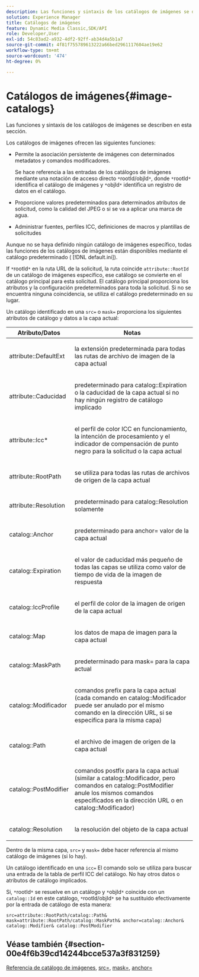 ```yaml
---
description: Las funciones y sintaxis de los catálogos de imágenes se describen en esta sección.
solution: Experience Manager
title: Catálogos de imágenes
feature: Dynamic Media Classic,SDK/API
role: Developer,User
exl-id: 54c83ad2-a932-4df2-92ff-ab34d4a5b1a7
source-git-commit: 4f81f755789613222a66bed2961117604ae19e62
workflow-type: tm+mt
source-wordcount: '474'
ht-degree: 0%

---
```


# Catálogos de imágenes{#image-catalogs}

Las funciones y sintaxis de los catálogos de imágenes se describen en esta sección.

Los catálogos de imágenes ofrecen las siguientes funciones:

* Permite la asociación persistente de imágenes con determinados metadatos y comandos modificadores.

  Se hace referencia a las entradas de los catálogos de imágenes mediante una notación de acceso directo `*`rootId/objId`*`, donde `*`rootId`*` identifica el catálogo de imágenes y `*`objId`*` identifica un registro de datos en el catálogo.
* Proporcione valores predeterminados para determinados atributos de solicitud, como la calidad del JPEG o si se va a aplicar una marca de agua.
* Administrar fuentes, perfiles ICC, definiciones de macros y plantillas de solicitudes

Aunque no se haya definido ningún catálogo de imágenes específico, todas las funciones de los catálogos de imágenes están disponibles mediante el catálogo predeterminado ( [!DNL default.ini]).

If `*`rootId`*` en la ruta URL de la solicitud, la ruta coincide `attribute::RootId` de un catálogo de imágenes específico, ese catálogo se convierte en el catálogo principal para esta solicitud. El catálogo principal proporciona los atributos y la configuración predeterminados para toda la solicitud. Si no se encuentra ninguna coincidencia, se utiliza el catálogo predeterminado en su lugar.

Un catálogo identificado en una `src=` o `mask=` proporciona los siguientes atributos de catálogo y datos a la capa actual:

<table id="table_D3FA66EA5D054745900DE5A120885AA8"> 
 <thead> 
  <tr> 
   <th class="entry"> <b> Atributo/Datos</b> </th> 
   <th class="entry"> <b> Notas</b> </th> 
  </tr> 
 </thead>
 <tbody> 
  <tr> 
   <td> <p> <span class="codeph"> attribute::DefaultExt</span> </p> </td> 
   <td> <p> la extensión predeterminada para todas las rutas de archivo de imagen de la capa actual </p> </td> 
  </tr> 
  <tr> 
   <td> <p> <span class="codeph"> attribute::Caducidad</span> </p> </td> 
   <td> <p> predeterminado para <span class="codeph"> catalog::Expiration</span> o la caducidad de la capa actual si no hay ningún registro de catálogo implicado </p> </td> 
  </tr> 
  <tr> 
   <td> <p> <span class="codeph"> attribute::Icc*</span> </p> </td> 
   <td> <p> el perfil de color ICC en funcionamiento, la intención de procesamiento y el indicador de compensación de punto negro para la solicitud o la capa actual </p> </td> 
  </tr> 
  <tr> 
   <td> <p> <span class="codeph"> attribute::RootPath</span> </p> </td> 
   <td> <p> se utiliza para todas las rutas de archivos de origen de la capa actual </p> </td> 
  </tr> 
  <tr> 
   <td> <p> <span class="codeph"> attribute::Resolution</span> </p> </td> 
   <td> <p> predeterminado para <span class="codeph"> catalog::Resolution</span> solamente </p> </td> 
  </tr> 
  <tr> 
   <td> <p> <span class="codeph"> catalog::Anchor</span> </p> </td> 
   <td> <p> predeterminado para <span class="codeph"> anchor=</span> valor de la capa actual </p> </td> 
  </tr> 
  <tr> 
   <td> <p> <span class="codeph"> catalog::Expiration</span> </p> </td> 
   <td> <p> el valor de caducidad más pequeño de todas las capas se utiliza como valor de tiempo de vida de la imagen de respuesta </p> </td> 
  </tr> 
  <tr> 
   <td> <p> <span class="codeph"> catalog::IccProfile</span> </p> </td> 
   <td> <p> el perfil de color de la imagen de origen de la capa actual </p> </td> 
  </tr> 
  <tr> 
   <td> <p> <span class="codeph"> catalog::Map</span> </p> </td> 
   <td> <p> los datos de mapa de imagen para la capa actual </p> </td> 
  </tr> 
  <tr> 
   <td> <p> <span class="codeph"> catalog::MaskPath</span> </p> </td> 
   <td> <p> predeterminado para <span class="codeph"> mask=</span> para la capa actual </p> </td> 
  </tr> 
  <tr> 
   <td> <p> <span class="codeph"> catalog::Modificador</span> </p> </td> 
   <td> <p> comandos prefix para la capa actual (cada comando en <span class="codeph"> catalog::Modificador</span> puede ser anulado por el mismo comando en la dirección URL, si se especifica para la misma capa) </p> </td> 
  </tr> 
  <tr> 
   <td> <p> <span class="codeph"> catalog::Path</span> </p> </td> 
   <td> <p> el archivo de imagen de origen de la capa actual </p> </td> 
  </tr> 
  <tr> 
   <td> <p> <span class="codeph"> catalog::PostModifier</span> </p> </td> 
   <td> <p> comandos postfix para la capa actual (similar a <span class="codeph"> catalog::Modificador</span>, pero comandos en <span class="codeph"> catalog::PostModifier</span> anule los mismos comandos especificados en la dirección URL o en <span class="codeph"> catalog::Modificador</span>) </p> </td> 
  </tr> 
  <tr> 
   <td> <p> <span class="codeph"> catalog::Resolution</span> </p> </td> 
   <td> <p> la resolución del objeto de la capa actual </p> </td> 
  </tr> 
 </tbody> 
</table>

Dentro de la misma capa, `src=` y `mask=` debe hacer referencia al mismo catálogo de imágenes (si lo hay).

Un catálogo identificado en una `icc=` El comando solo se utiliza para buscar una entrada de la tabla de perfil ICC del catálogo. No hay otros datos o atributos de catálogo implicados.

Si, `*`rootId`*` se resuelve en un catálogo y `*`objId`*` coincide con un `catalog::Id` en este catálogo, `*`rootId/objId`*` se ha sustituido efectivamente por la entrada de catálogo de esta manera:

`src=attribute::RootPath/catalog::Path& mask=attribute::RootPath/catalog::MaskPath& anchor=catalog::Anchor& catalog::Modifier& catalog::PostModifier`

## Véase también {#section-00e4f6b39cd14244bcce537a3f831259}

[Referencia de catálogo de imágenes](../../../../../is-api/image-catalog/image-serving-api-ref/c-image-catalog-reference/c-overview/c-overview.md#concept-9ce2b6a133de45f783e95cabc5810ac3), [src=](../../../../../is-api/http-ref/image-serving-api-ref/c-http-protocol-reference/c-command-reference/r-src.md#reference-f6506637778c4c69bf106a7924a91ab1), [mask=](../../../../../is-api/http-ref/image-serving-api-ref/c-http-protocol-reference/c-command-reference/r-mask.md#reference-922254e027404fb890b850e2723ee06e), [anchor=](../../../../../is-api/http-ref/image-serving-api-ref/c-http-protocol-reference/c-command-reference/r-anchor.md#reference-6661e548ab284b82828d8d94c8ddeb7c)
